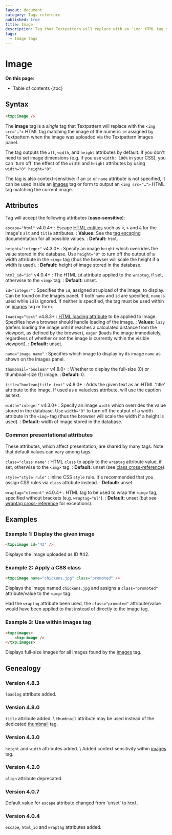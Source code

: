 ```yaml
---
layout: document
category: Tags reference
published: true
title: Image
description: Tag that Textpattern will replace with an 'img' HTML tag matching an image uploaded via the Images panel.
tags:
  - Image tags
---
```


# Image

**On this page**:

* Table of contents
{:toc}

## Syntax

~~~ html
<txp:image />
~~~

The **image** tag is a *single* tag that Textpattern will replace with the `<img src="…">` HTML tag matching the image of the numeric `id` assigned by Textpattern when the image was uploaded via the Textpattern Images panel.

The tag outputs the `alt`, `width`, and `height` attributes by default. If you don't need to set image dimensions (e.g. if you use `width: 100%` in your CSS), you can 'turn off' the effect of the `width` and `height` attributes by using `width="0" height="0"`.

The tag is also context-sensitive: if an `id` or `name` attribute is not specified, it can be used inside an [images](/tags/images) tag or form to output an `<img src="…">` HTML tag matching the current image.

## Attributes

Tag will accept the following attributes (**case-sensitive**):

`escape="html"` <span class="footnote warning">v4.0.4+</span>
: Escape [HTML entities](https://developer.mozilla.org/en-US/docs/Glossary/Entity) such as `<`, `>` and `&` for the image's `alt` and `title` attributes.
: **Values:** See the [tag escaping](/tags/tag-basics/tag-escaping) documentation for all possible values.
: **Default:** `html`.

`height="integer"` <span class="footnote warning">v4.3.0+</span>
: Specify an image `height` which overrides the value stored in the database. Use `height="0"` to turn off the output of a width attribute in the `<img>` tag (thus the browser will scale the height if a width is used).
: **Default:** height of image stored in the database.

`html_id="id"` <span class="footnote warning">v4.0.4+</span>
: The HTML `id` attribute applied to the `wraptag`, if set, otherwise to the `<img>` tag.
: **Default:** unset.

`id="integer"`
: Specifies the `id`, assigned at upload of the image, to display. Can be found on the Images panel. If both `name` and `id` are specified, `name` is used while `id` is ignored. If neither is specified, the tag must be used within an [images](/tags/images) tag or form.

`loading="text"` <span class="footnote warning">v4.8.3+</span>
: [HTML loading attribute](https://developer.mozilla.org/en-US/docs/Web/HTML/Element/img#attr-loading) to be applied to image. Specifies how a browser should handle loading of the image.
: **Values:** `lazy` (defers loading the image until it reaches a calculated distance from the viewport, as defined by the browser), `eager` (loads the image immediately, regardless of whether or not the image is currently within the visible viewport).
: **Default:** unset.

`name="image name"`
: Specifies which image to display by its image `name` as shown on the Images panel.

`thumbnail="boolean"` <span class="footnote warning">v4.8.0+</span>
: Whether to display the full-size (0) or thumbnail-size (1) image.
: **Default:** 0.

`title="boolean|title text"` <span class="footnote warning">v4.8.0+</span>
: Adds the given text as an HTML 'title' attribute to the image. If used as a valueless attribute, will use the caption as text.

`width="integer"` <span class="footnote warning">v4.3.0+</span>
: Specify an image `width` which overrides the value stored in the database. Use `width="0"` to turn off the output of a width attribute in the `<img>` tag (thus the browser will scale the width if a height is used).
: **Default:** width of image stored in the database.

### Common presentational attributes

These attributes, which affect presentation, are shared by many tags. Note that default values can vary among tags.

`class="class name"`
: HTML `class` to apply to the `wraptag` attribute value, if set, otherwise to the `<img>` tag.
: **Default:** unset (see [class cross-reference](/tags/tag-attributes-cross-reference#class)).

`style="style rule"`
: Inline CSS `style` rule. It's recommended that you assign CSS rules via `class` attribute instead.
: **Default:** unset.

`wraptag="element"` <span class="footnote warning">v4.0.4+</span>
: HTML tag to be used to wrap the `<img>` tag, specified without brackets (e.g. `wraptag="ul"`).
: **Default:** unset (but see [wraptag cross-reference](/tags/tag-attributes-cross-reference#wraptag) for exceptions).

## Examples

### Example 1: Display the given image

~~~ html
<txp:image id="42" />
~~~

Displays the image uploaded as ID #42.

### Example 2: Apply a CSS class

~~~ html
<txp:image name="chickens.jpg" class="promoted" />
~~~

Displays the image named `chickens.jpg` and assigns a `class="promoted"` attribute/value to the `<img>` tag.

Had the `wraptag` attribute been used, the `class="promoted"` attribute/value would have been applied to that instead of directly to the image tag.

### Example 3: Use within images tag

~~~ html
<txp:images>
    <txp:image />
</txp:images>
~~~

Displays full-size images for all images found by the [images](/tags/images) tag.

## Genealogy

### Version 4.8.3

`loading` attribute added.

### Version 4.8.0

`title` attribute added. \\
`thumbnail` attribute may be used instead of the dedicated [thumbnail](/tags/thumbnail) tag.

### Version 4.3.0

`height` and `width` attributes added. \\
Added context sensitivity within [images](/tags/images) tag.

### Version 4.2.0

`align` attribute deprecated.

### Version 4.0.7

Default value for `escape` attribute changed from 'unset' to `html`.

### Version 4.0.4

`escape`, `html_id` and `wraptag` attributes added.
